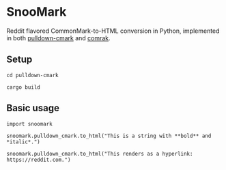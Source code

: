 # SnooMark

Reddit flavored CommonMark-to-HTML conversion in Python, implemented in both [pulldown-cmark](https://github.com/google/pulldown-cmark) and [comrak](https://github.com/kivikakk/comrak).

## Setup

    cd pulldown-cmark

    cargo build

## Basic usage

    import snoomark

    snoomark.pulldown_cmark.to_html("This is a string with **bold** and *italic*.")

    snoomark.pulldown_cmark.to_html("This renders as a hyperlink: https://reddit.com.")
